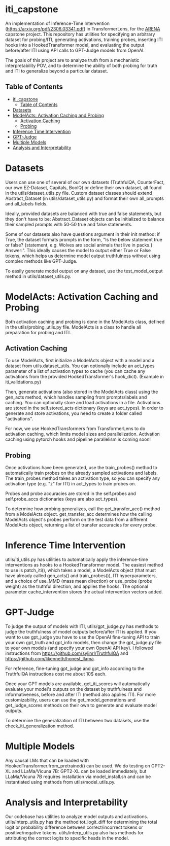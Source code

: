 # iti_capstone
An implementation of Inference-Time Intervention (https://arxiv.org/pdf/2306.03341.pdf) in TransformerLens, for the [ARENA](https://www.arena.education/) capstone project. This repository has utilities for specifying an arbitrary dataset for probing/ITI, generating activations, training probes, inserting ITI hooks into a HookedTransformer model, and evaluating the output before/after ITI using API calls to GPT-Judge models from OpenAI.

The goals of this project are to analyze truth from a mechanistic interpretability POV, and to determine the ability of both probing for truth and ITI to generalize beyond a particular dataset. 

## Table of Contents
- [iti\_capstone](#iti_capstone)
  - [Table of Contents](#table-of-contents)
- [Datasets](#datasets)
- [ModelActs: Activation Caching and Probing](#modelacts-activation-caching-and-probing)
  - [Activation Caching](#activation-caching)
  - [Probing](#probing)
- [Inference Time Intervention](#inference-time-intervention)
- [GPT-Judge](#gpt-judge)
- [Multiple Models](#multiple-models)
- [Analysis and Interpretability](#analysis-and-interpretability)


# Datasets
Users can use one of several of our own datasets (TruthfulQA, CounterFact, our own EZ-Dataset, Capitals, BoolQ) or define their own dataset, all found in the utils/dataset_utils.py file. Custom dataset classes should extend Abstract_Dataset (in utils/dataset_utils.py) and format their own all_prompts and all_labels fields.

Ideally, provided datasets are balanced with true and false statements, but they don't have to be: Abstract_Dataset objects can be initialized to balance their sampled prompts with 50-50 true and false statements.

Some of our datasets also have questions argument in their init method: if True, the dataset formats prompts in the form, "Is the below statement true or false? {statement, e.g. Wolves are social animals that live in packs.} Answer:". This ideally causes the model to output either True or False tokens, which helps us determine model output truthfulness without using complex methods like GPT-Judge.

To easily generate model output on any dataset, use the test_model_output method in utils/dataset_utils.py. 


# ModelActs: Activation Caching and Probing
Both activation caching and probing is done in the ModelActs class, defined in the utils/probing_utils.py file. ModelActs is a class to handle all preparation for probing and ITI. 

## Activation Caching
To use ModelActs, first initialize a ModelActs object with a model and a dataset from utils.dataset_utils. You can optionally include an act_types parameter of a list of activation types to cache (you can cache any activations from the provided HookedTransformer's hook_dict). (Example in iti_validations.py)

Then, generate activations (also stored in the ModelActs class) using the gen_acts method, which handles sampling from prompts/labels and caching. You can optionally store and load activations in a file. Activations are stored in the self.stored_acts dictionary (keys are act_types). In order to generate and store activations, you need to create a folder called "activations".

For now, we use HookedTransformers from TransformerLens to do activation caching, which limits model sizes and parallelization. Activation caching using pytorch hooks and pipeline parallelism is coming soon!

## Probing
Once activations have been generated, use the train_probes() method to automatically train probes on the already sampled activations and labels. The train_probes method takes an activation type, so you can specify any activation type (e.g. "z" for ITI) in act_types to train probes on.

Probes and probe accuracies are stored in the self.probes and self.probe_accs dictionaries (keys are also act_types).

To determine how probing generalizes, call the get_transfer_acc() method from a ModelActs object. get_transfer_acc determines how the calling ModelActs object's probes perform on the test data from a different ModelActs object, returning a list of transfer accuracies for every probe.

# Inference Time Intervention
utils/iti_utils.py has utilities to automatically apply the inference-time interventions as hooks to a HookedTransformer model. The easiest method to use is patch_iti(), which takes a model, a ModelActs object (that must have already called gen_acts() and train_probes()), ITI hyperparameters, and a choice of use_MMD (mass mean direction) or use_probe (probe weight) as the truthful direction, and applies the hooks. The optional parameter cache_intervention stores the actual intervention vectors added.

# GPT-Judge
To judge the output of models with ITI, utils/gpt_judge.py has methods to judge the truthfulness of model outputs before/after ITI is applied. If you want to use gpt_judge you have to use the OpenAI fine-tuning API to train your own gpt_truth and gpt_info models, then change the gpt_judge.py file to your own models (and specify your own OpenAI API key). I followed instructions from https://github.com/sylinrl/TruthfulQA and https://github.com/likenneth/honest_llama. 

For reference, fine-tuning gpt_judge and gpt_info according to the TruthfulQA instructions cost me about 10$ each. 

Once your GPT models are available, get_iti_scores will automatically evaluate your model's outputs on the dataset by truthfulness and informativeness, before and after ITI (method also applies ITI). For more customizability, users can use the get_model_generations and get_judge_scores methods on their own to generate and evaluate model outputs.

To determine the generalization of ITI between two datasets, use the check_iti_generalization method.

# Multiple Models
Any causal LMs that can be loaded with HookedTransformer.from_pretrained() can be used. We do testing on GPT2-XL and LLaMa/Vicuna 7B: GPT2-XL can be loaded immediately, but LLaMa/Vicuna 7B requires installation via model_install.sh and can be instantiated using methods from utils/model_utils.py. 

# Analysis and Interpretability
Our codebase has utilities to analyze model outputs and activations. utils/interp_utils.py has the method tot_logit_diff for determining the total logit or probability difference between correct/incorrect tokens or positive/negative tokens. utils/interp_utils.py also has methods for attributing the correct logits to specific heads in the model.
